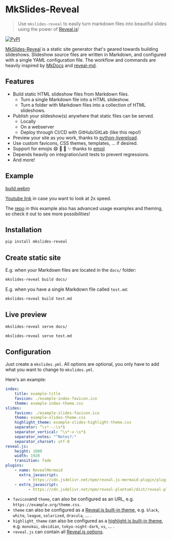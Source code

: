 # MkSlides-Reveal

> Use `mkslides-reveal` to easily turn markdown files into beautiful slides using the power of [Reveal.js](https://revealjs.com/)!

[![PyPI](https://img.shields.io/pypi/v/mkslides-reveal)](https://pypi.org/project/mkslides-reveal/)

[MkSlides-Reveal](https://pypi.org/project/mkslides-reveal/) is a static site generator that's geared towards building slideshows. Slideshow source files are written in Markdown, and configured with a single YAML configuration file. The workflow and commands are heavily inspired by [MkDocs](https://pypi.org/project/mkdocs/) and [reveal-md](https://github.com/webpro/reveal-md).

## Features

-   Build static HTML slideshow files from Markdown files.
    -   Turn a single Markdown file into a HTML slideshow.
    -   Turn a folder with Markdown files into a collection of HTML slideshows.
-   Publish your slideshow(s) anywhere that static files can be served.
    -   Locally
    -   On a webserver
    -   Deploy through CI/CD with GitHub/GitLab (like this repo!)
-   Preview your site as you work, thanks to [python-livereload](https://pypi.org/project/livereload/).
-   Use custom favicons, CSS themes, templates, ... if desired.
-   Support for emojis :smile: :tada: :rocket: :sparkles: thanks to [emoji](https://github.com/carpedm20/emoji/)
-   Depends heavily on integration/unit tests to prevent regressions.
-   And more!

## Example

[build.webm](https://github.com/user-attachments/assets/85432467-46db-46ad-aa90-378c912b0098)

[Youtube link](https://www.youtube.com/watch?v=D9RSATHFf7U) in case you want to look at 2x speed.

The [repo](https://github.com/HoGentTIN/hogent-revealmd) in this example also has advanced usage examples and theming, so check it out to see more possibilities!

## Installation

```bash
pip install mkslides-reveal
```

## Create static site

E.g. when your Markdown files are located in the `docs/` folder:

```bash
mkslides-reveal build docs/
```

E.g. when you have a single Markdown file called `test.md`:

```bash
mkslides-reveal build test.md
```

## Live preview

```bash
mkslides-reveal serve docs/
```

```bash
mkslides-reveal serve test.md
```

## Configuration

Just create a `mkslides.yml`. All options are optional, you only have to add what you want to change to `mkslides.yml`.

Here's an example:

```yml
index:
    title: example-title
    favicon: ./example-index-favicon.ico
    theme: example-index-theme.css
slides:
    favicon: ./example-slides-favicon.ico
    theme: example-slides-theme.css
    highlight_theme: example-slides-highlight-theme.css
    separator: ^\s*---\s*$
    separator_vertical: ^\s*-v-\s*$
    separator_notes: "^Notes?:"
    separator_charset: utf-8
reveal.js:
    height: 1080
    width: 1920
    transition: fade
plugins:
    - name: RevealMermaid
      extra_javascript:
          - https://cdn.jsdelivr.net/npm/reveal.js-mermaid-plugin/plugin/mermaid/mermaid.min.js
    - extra_javascript:
          - https://cdn.jsdelivr.net/npm/reveal-plantuml/dist/reveal-plantuml.min.js
```

-   `favicon`and `theme`, can also be configured as an URL, e.g. `https://example.org/theme.css`.
-   `theme` can also be configured as a [Reveal.js built-in theme](https://revealjs.com/themes/), e.g. `black`, `white`, `league`, `solarized`, `dracula`, ... .
-   `highlight_theme` can also be configured as a [highlight.js built-in theme](https://highlightjs.org/examples), e.g. `monokai`, `obsidian`, `tokyo-night-dark`, `vs`, ... .
-   `reveal.js` can contain all [Reveal.js options](https://revealjs.com/config/).
